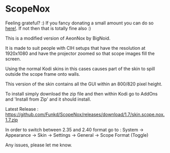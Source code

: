 # ScopeNox

Feeling grateful? :) If you fancy donating a small amount you can do so <a href="https://www.paypal.com/cgi-bin/webscr?cmd=_donations&business=YMD9V64RNLYDG&lc=IE&item_name=Funkd%20%2d%20Skin%20Modding&item_number=KODI&currency_code=EUR&bn=PP%2dDonationsBF%3abtn_donate_SM%2egif%3aNonHosted">here!</a>. If not then that is totally fine also :) 

This is a modified version of AeonNox by BigNoid.

It is made to suit people with CIH setups that have the resolution at 1920x1080 and have the projector zoomed so that scope images fill the screen.

Using the normal Kodi skins in this cases causes part of the skin to spill outside the scope frame onto walls.


This version of the skin contains all the GUI within an 800/820 pixel height. 

To install simply download the zip file and then within Kodi go to AddOns and 'Install from Zip' and it should install.

Latest Release : https://github.com/Funkd/ScopeNox/releases/download/1.7/skin.scope.nox.1.7.zip

In order to switch between 2.35 and 2.40 format go to :
System -> Appearance -> Skin -> Settings -> General -> Scope Format (Toggle)

Any issues, please let me know.
